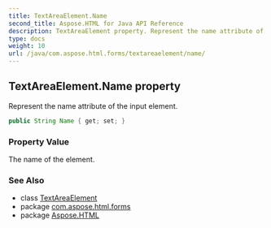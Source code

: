 ```yaml
---
title: TextAreaElement.Name
second_title: Aspose.HTML for Java API Reference
description: TextAreaElement property. Represent the name attribute of the input element
type: docs
weight: 10
url: /java/com.aspose.html.forms/textareaelement/name/
---
```

## TextAreaElement.Name property

Represent the name attribute of the input element.

```java
public String Name { get; set; }
```

### Property Value

The name of the element.

### See Also

* class [TextAreaElement](../)
* package [com.aspose.html.forms](../../textareaelement/)
* package [Aspose.HTML](../../../)
